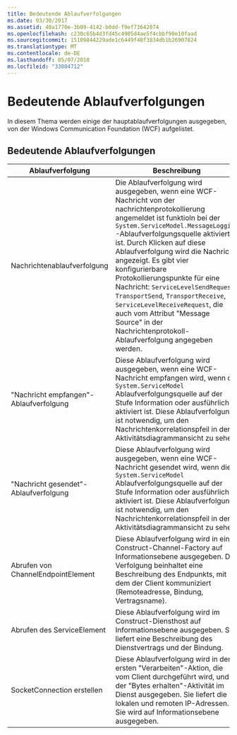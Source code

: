 ```yaml
---
title: Bedeutende Ablaufverfolgungen
ms.date: 03/30/2017
ms.assetid: 40a1770e-3b09-4142-b0dd-f9ef73642074
ms.openlocfilehash: c230c65b4d3fd45c4905d4ae5f4cbbf90e10faad
ms.sourcegitcommit: 15109844229ade1c6449f48f3834db1b26907824
ms.translationtype: MT
ms.contentlocale: de-DE
ms.lasthandoff: 05/07/2018
ms.locfileid: "33804712"
---
```

# <a name="significant-traces"></a>Bedeutende Ablaufverfolgungen
In diesem Thema werden einige der hauptablaufverfolgungen ausgegeben, von der Windows Communication Foundation (WCF) aufgelistet.  
  
## <a name="significant-traces"></a>Bedeutende Ablaufverfolgungen  
  
|Ablaufverfolgung|Beschreibung|  
|-----------|-----------------|  
|Nachrichtenablaufverfolgung|Die Ablaufverfolgung wird ausgegeben, wenn eine WCF-Nachricht von der nachrichtenprotokollierung angemeldet ist funktioln bei der `System.ServiceModel.MessageLogging` -Ablaufverfolgungsquelle aktiviert ist. Durch  Klicken auf diese Ablaufverfolgung wird die Nachricht angezeigt. Es gibt vier konfigurierbare Protokollierungspunkte für eine Nachricht: `ServiceLevelSendRequest`, `TransportSend`, `TransportReceive`, `ServiceLevelReceiveRequest`, die auch vom Attribut "Message Source" in der Nachrichtenprotokoll-Ablaufverfolgung angegeben werden.|  
|"Nachricht empfangen"-Ablaufverfolgung|Diese Ablaufverfolgung wird ausgegeben, wenn eine WCF-Nachricht empfangen wird, wenn die `System.ServiceModel` Ablaufverfolgungsquelle auf der Stufe Information oder ausführlich aktiviert ist. Diese Ablaufverfolgung ist notwendig, um den Nachrichtenkorrelationspfeil in der Aktivitätsdiagrammansicht zu sehen.|  
|"Nachricht gesendet"-Ablaufverfolgung|Diese Ablaufverfolgung wird ausgegeben, wenn eine WCF-Nachricht gesendet wird, wenn die `System.ServiceModel` Ablaufverfolgungsquelle auf der Stufe Information oder ausführlich aktiviert ist. Diese Ablaufverfolgung ist notwendig, um den Nachrichtenkorrelationspfeil in der Aktivitätsdiagrammansicht zu sehen.|  
|Abrufen von ChannelEndpointElement|Diese Ablaufverfolgung wird in einer Construct-Channel-Factory auf Informationsebene ausgegeben. Die Verfolgung beinhaltet eine Beschreibung des Endpunkts, mit dem der Client kommuniziert (Remoteadresse, Bindung, Vertragsname).|  
|Abrufen des ServiceElement|Diese Ablaufverfolgung wird im Construct-Diensthost auf Informationsebene ausgegeben. Sie liefert eine Beschreibung des Dienstvertrags und der Bindung.|  
|SocketConnection erstellen|Diese Ablaufverfolgung wird in der ersten "Verarbeiten"-Aktion, die vom Client durchgeführt wird, und in der "Bytes erhalten"-Aktivität im Dienst ausgegeben. Sie liefert die lokalen und remoten IP-Adressen. Sie wird auf Informationsebene ausgegeben.|
